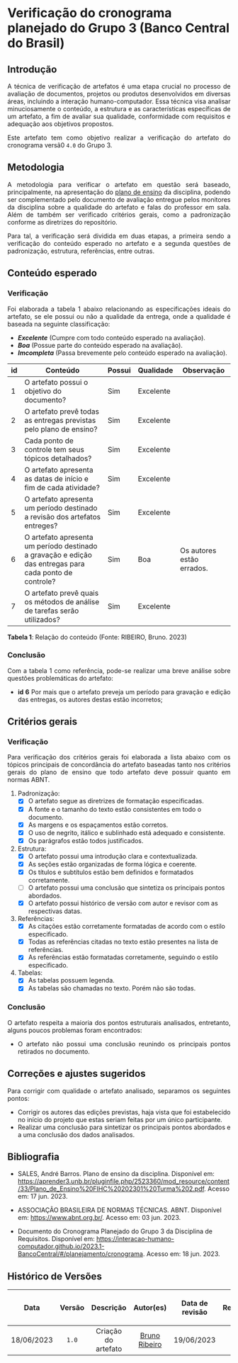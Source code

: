 <div class="body">

# Verificação do cronograma planejado do Grupo 3 (Banco Central do Brasil)

## Introdução

<div align="justify">

A técnica de verificação de artefatos é uma etapa crucial no processo de avaliação de documentos, projetos ou produtos desenvolvidos em diversas áreas, incluindo a interação humano-computador. Essa técnica visa analisar minuciosamente o conteúdo, a estrutura e as características específicas de um artefato, a fim de avaliar sua qualidade, conformidade com requisitos e adequação aos objetivos propostos.

Este artefato tem como objetivo realizar a verificação do artefato do cronograma versã0 `4.0` do Grupo 3.

</div>

## Metodologia

<div align="justify">

A metodologia para verificar o artefato em questão será baseado, principalmente, na apresentação do [plano de ensino](https://aprender3.unb.br/pluginfile.php/2523360/mod_resource/content/33/Plano_de_Ensino%20FIHC%20202301%20Turma%202.pdf) da disciplina, podendo ser complementado pelo documento de avaliação entregue pelos monitores da disciplina sobre a qualidade do artefato e falas do professor em sala. Além de também ser verificado critérios gerais, como a padronização conforme as diretrizes do repositório.

Para tal, a verificação será dividida em duas etapas, a primeira sendo a verificação do conteúdo esperado no artefato e a segunda questões de padronização, estrutura, referências, entre outras.

</div>

## Conteúdo esperado

### Verificação

<div align="justify">

Foi elaborada a tabela 1 abaixo relacionando as especificações ideais do artefato, se ele possui ou não a qualidade da entrega, onde a qualidade é baseada na seguinte classificação:

- **_Excelente_** (Cumpre com todo conteúdo esperado na avaliação).
- **_Boa_** (Possue parte do conteúdo esperado na avaliação).
- **_Imcompleta_** (Passa brevemente pelo conteúdo esperado na avaliação).

</div>

| id | Conteúdo | Possui | Qualidade | Observação |
| - | - | - | - | - |
| 1 | O artefato possui o objetivo do documento? | Sim | Excelente |  |
| 2 | O artefato prevê todas as entregas previstas pelo plano de ensino?  | Sim | Excelente |  |
| 3 | Cada ponto de controle tem seus tópicos detalhados? | Sim | Excelente |  |
| 4 | O artefato apresenta as datas de início e fim de cada atividade? | Sim | Excelente |  |
| 5 | O artefato apresenta um período destinado a revisão dos artefatos entreges? | Sim | Excelente  |  |
| 6 | O artefato apresenta um período destinado a gravação e edição das entregas para cada ponto de controle? | Sim | Boa | Os autores estão errados. |
| 7 | O artefato prevê quais os métodos de análise de tarefas serão utilizados? | Sim | Excelente |  |
<p><b>Tabela 1</b>: Relação do conteúdo (Fonte: RIBEIRO, Bruno. 2023)</p>

### Conclusão

<div align="justify">

Com a tabela 1 como referência, pode-se realizar uma breve análise sobre questões problemáticas do artefato:

- **id 6** Por mais que o artefato preveja um período para gravação e edição das entregas, os autores destas estão incorretos;

</div>

## Critérios gerais

### Verificação

<div align="justify">

Para verificação dos critérios gerais foi elaborada a lista abaixo com os tópicos principais de concordância do artefato baseadas tanto nos critérios gerais do plano de ensino que todo artefato deve possuir quanto em normas ABNT.

</div>

1. Padronização:
   - [X] O artefato segue as diretrizes de formatação especificadas.
   - [X] A fonte e o tamanho do texto estão consistentes em todo o documento.
   - [X] As margens e os espaçamentos estão corretos.
   - [X] O uso de negrito, itálico e sublinhado está adequado e consistente.
   - [X] Os parágrafos estão todos justificados.

2. Estrutura:
   - [X] O artefato possui uma introdução clara e contextualizada.
   - [X] As seções estão organizadas de forma lógica e coerente.
   - [X] Os títulos e subtítulos estão bem definidos e formatados corretamente.
   - [ ] O artefato possui uma conclusão que sintetiza os principais pontos abordados.
   - [X] O artefato possui histórico de versão com autor e revisor com as respectivas datas.

3. Referências:
   - [X] As citações estão corretamente formatadas de acordo com o estilo especificado.
   - [X] Todas as referências citadas no texto estão presentes na lista de referências.
   - [X] As referências estão formatadas corretamente, seguindo o estilo especificado.

4. Tabelas:
   - [x] As tabelas possuem legenda.
   - [x] As tabelas são chamadas no texto. Porém não são todas.

### Conclusão

<div align="justify">

O artefato respeita a maioria dos pontos estruturais analisados, entretanto, alguns poucos problemas foram encontrados:
- O artefato não possui uma conclusão reunindo os principais pontos retirados no documento.

</div>

## Correções e ajustes sugeridos

<div align="justify">

Para corrigir com qualidade o artefato analisado, separamos os seguintes pontos:
- Corrigir os autores das edições previstas, haja vista que foi estabelecido no início do projeto que estas seriam feitas por um único participante.
- Realizar uma conclusão para sintetizar os principais pontos abordados e a uma conclusão dos dados analisados.

</div>

## Bibliografia

- SALES, André Barros. Plano de ensino da disciplina. Disponível em: <https://aprender3.unb.br/pluginfile.php/2523360/mod_resource/content/33/Plano_de_Ensino%20FIHC%20202301%20Turma%202.pdf>. Acesso em: 17 jun. 2023.

- ASSOCIAÇÃO BRASILEIRA DE NORMAS TÉCNICAS. ABNT. Disponível em: <https://www.abnt.org.br/>. Acesso em: 03 jun. 2023.

- Documento do Cronograma Planejado do Grupo 3 da Disciplina de Requisitos. Disponível em: <https://interacao-humano-computador.github.io/2023.1-BancoCentral/#/planejamento/cronograma>. Acesso em: 18 jun. 2023.


## Histórico de Versões

| <p align="center">Data</p> | <p align="center">Versão</p> | <p align="center">Descrição</p> | <p align="center">Autor(es)</p> | <p align="center">Data de revisão</p> | <p align="center">Revisor(es)</p> |
| :-: | :-: | :-: | :-: | :-: | :-: |
| 18/06/2023 | `1.0` | Criação do artefato |  [Bruno Ribeiro](https://github.com/BrunoRiibeiro) | 19/06/2023 | [Lucas Gobbi](https://github.com/LucasBergholz) |


</div>
